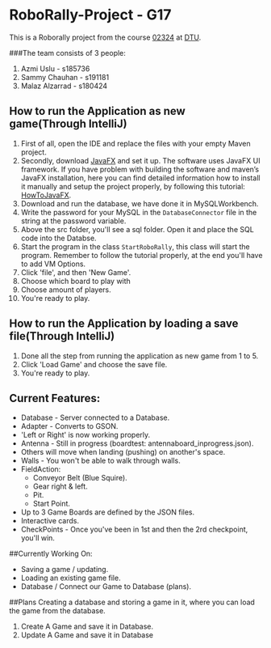 # RoboRally-Project - G17

This is a Roborally project from the course [02324](https://kurser.dtu.dk/course/02324) at [DTU](https://www.dtu.dk/).

###The team consists of 3 people:
1. Azmi Uslu - s185736
2. Sammy Chauhan - s191181
3. Malaz Alzarrad - s180424

## How to run the Application as new game(Through IntelliJ)
1. First of all, open the IDE and replace the files with your empty Maven project.
2. Secondly, download [JavaFX](https://gluonhq.com/products/javafx/) and set it up. The software uses JavaFX UI framework. If you have problem with building the software and maven’s JavaFX installation, here you can find detailed information how to install it manually and setup the project properly, by following this tutorial: [HowToJavaFX](https://openjfx.io/openjfx-docs/#IDE-Intellij).
3. Download and run the database, we have done it in MySQLWorkbench. 
4. Write the password for your MySQL in the `DatabaseConnector` file in the string at the password variable. 
5. Above the src folder, you'll see a sql folder. Open it and place the SQL code into the Databse.
6. Start the program in the class `StartRoboRally`, this class will start the program. Remember to follow the tutorial properly, at the end you'll have to add VM Options.
7. Click 'file', and then 'New Game'.
8. Choose which board to play with
9. Choose amount of players.
10. You're ready to play.


## How to run the Application by loading a save file(Through IntelliJ)
1. Done all the step from running the application as new game from 1 to 5.
2. Click 'Load Game' and choose the save file.
3. You're ready to play.


## Current Features:
- Database - Server connected to a Database.
- Adapter - Converts to GSON.
- 'Left or Right' is now working properly.
- Antenna - Still in progress (boardtest: antennaboard_inprogress.json).
- Others will move when landing (pushing) on another's space.
- Walls - You won't be able to walk through walls.
- FieldAction:
    - Conveyor Belt (Blue Squire).
    - Gear right & left.
    - Pit.
    - Start Point.
- Up to 3 Game Boards are defined by the JSON files.
- Interactive cards.
- CheckPoints - Once you've been in 1st and then the 2rd checkpoint, you'll win.

##Currently Working On:
- Saving a game / updating.
- Loading an existing game file.
- Database / Connect our Game to Database (plans).

##Plans
Creating a database and storing a game in it, where you can load the game from the database.
1. Create A Game and save it in Database.
2. Update A Game and save it in Database